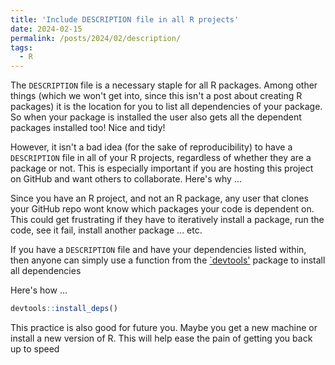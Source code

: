 ```yaml
---
title: 'Include DESCRIPTION file in all R projects'
date: 2024-02-15
permalink: /posts/2024/02/description/
tags:
  - R
---
```


The `DESCRIPTION` file is a necessary staple for all R packages. Among other things (which we won't get into, since this isn't a post about creating R packages) it is the location for you to list all dependencies of your package. So when your package is installed the user also gets all the dependent packages installed too! Nice and tidy!

However, it isn't a bad idea (for the sake of reproducibility) to have a `DESCRIPTION` file in all of your R projects, regardless of whether they are a package or not. This is especially important if you are hosting this project on GitHub and want others to collaborate. Here's why ...

Since you have an R project, and not an R package, any user that clones your GitHub repo wont know which packages your code is dependent on. This could get frustrating if they have to iteratively install a package, run the code, see it fail, install another package ... etc.

If you have a `DESCRIPTION` file and have your dependencies listed within, then anyone can simply use a function from the [`devtools'](https://devtools.r-lib.org/) package to install all dependencies

Here's how ...

```r
devtools::install_deps()
```

This practice is also good for future you. Maybe you get a new machine or install a new version of R. This will help ease the pain of getting you back up to speed